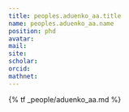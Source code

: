 ```yaml
---
title: peoples.aduenko_aa.title
name: peoples.aduenko_aa.name
position: phd
avatar: 
mail: 
site:
scholar: 
orcid: 
mathnet: 
---
```


{% tf _people/aduenko_aa.md %}